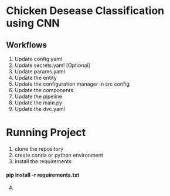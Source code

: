 # Chicken Desease Classification using CNN

## Workflows
1. Update config.yaml
2. Update secrets.yaml [Optional]
3. Update params.yaml
4. Update the entity
5. Update the configuration manager in src config
6. Update the components
7. Update the pipeline 
8. Update the main.py
9. Update the dvc.yaml

# Running Project
1. clone the repository
2. create conda or python environment
3. install the requirements
#### pip install -r requirements.txt
4. 


